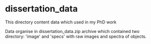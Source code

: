 # dissertation_data
This directory content data which used in my PhD work

Data organise in dissertation_data.zip archive which contained two directory: 'image' and 'specs' with raw images and spectra of objects.
